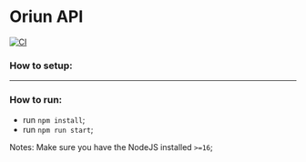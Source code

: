 # Oriun API

[![CI](https://github.com/zeworks/oriun-api/actions/workflows/on-push-master.yml/badge.svg?branch=master)](https://github.com/zeworks/oriun-api/actions/workflows/on-push-master.yml)

### How to setup:
---
### How to run:

- run `npm install`;
- run `npm run start`;

Notes: Make sure you have the NodeJS installed `>=16`;
